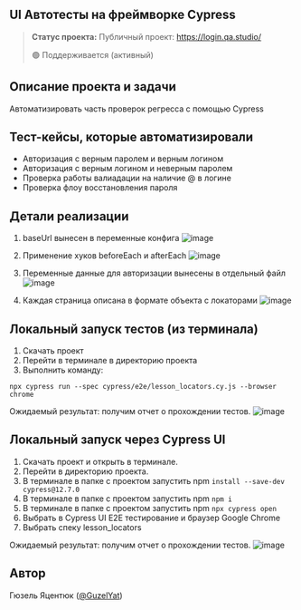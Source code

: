 <h2>UI Автотесты на фреймворке Cypress</h2>

> **Статус проекта:**
> Публичный проект: https://login.qa.studio/
> 
> 🟢 Поддерживается (активный) 

## Описание проекта и задачи
Автоматизировать часть проверок регресса с помощью Cypress

## Тест-кейсы, которые автоматизировали
* Авторизация с верным паролем и верным логином
* Авторизация c верным логином и неверным паролем
* Проверка работы валиадации на наличие @ в логине
* Проверка флоу восстановления пароля

## Детали реализации

1. baseUrl вынесен в переменные конфига
![image](https://raw.githubusercontent.com/GdeGuz25/Cypress.js_autotests/refs/heads/main/baseUrl.png)

3. Применение хуков beforeEach и afterEach
![image](https://raw.githubusercontent.com/GdeGuz25/Cypress.js_autotests/refs/heads/main/cypress_UI.png)

4. Переменные данные для авторизации вынесены в отдельный файл
![image](https://raw.githubusercontent.com/GdeGuz25/Cypress.js_autotests/refs/heads/main/2025-07-07_22-24-15.png)

5. Каждая страница описана в формате объекта с локаторами
![image](https://raw.githubusercontent.com/GdeGuz25/Cypress.js_autotests/refs/heads/main/lockators.png)

## Локальный запуск тестов (из терминала)
1. Скачать проект
2. Перейти в терминале в директорию проекта
2. Выполнить команду:
```
npx cypress run --spec cypress/e2e/lesson_locators.cy.js --browser chrome
```
Ожидаемый результат: получим отчет о прохождении тестов.
![image](https://raw.githubusercontent.com/GdeGuz25/Cypress.js_autotests/refs/heads/main/hooks.png)


## Локальный запуск через Cypress UI
1. Скачать проект и открыть в терминале.
2. Перейти в директорию проекта.
3. В терминале в папке с проектом запустить npm `install --save-dev cypress@12.7.0`
4. В терминале в папке с проектом запустить npm `npm i`
5. В терминале в папке с проектом запустить npm `npx cypress open`
6. Выбрать в Cypress UI E2E тестирование и браузер Google Chrome
7. Выбрать спеку lesson_locators

Ожидаемый результат: получим отчет о прохождении тестов.
![image](https://raw.githubusercontent.com/GdeGuz25/Cypress.js_autotests/refs/heads/main/user_data.png)


## Автор

Гюзель Яцентюк ([@GuzelYat](https://t.me/GuzelYat))
